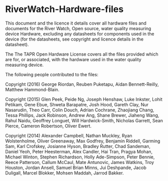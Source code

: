 # RiverWatch-Hardware-files

This document and the licence it details cover all hardware files and documents for the River Watch, Open source, water quality measuring device Hardware, excluding any datasheets for components used in the device (for the datasheets, see copyright and licence details in the datasheet).

The The TAPR Open Hardware License covers all the files provided which are for, or associated, with the hardware used in the water quality measuring device.

The following people contributed to the files:

Copyright (2016) George Riordan, Reuben Puketapu, Aidan Bennett-Reilly, Matthew Hammond-Blain.

Copyright (2015) Glen Peek, Peide Ng, Joseph Henshaw, Luke Inkster, Lohit Petikam, Gene Ebue, Shweta Barapatre, Josh Hood, Gareth Clay, Nur Nasarudin, Theo Carr, Colin Douch, Adrian Cochrane, Zhaojiang Chang, Tessa Phillips, Jack Robinson, Andrew Ang, Shane Brewer, Jiaheng Wang, Rahul Naidu, Geoffrey Longuet, Will Hardwick-Smith, Nicholas Garrett, Sean Pierce, Cameron Robertson, Oliver Ewert.

Copyright (2014) Alexander Campbell, Nathan Muckley, Ryan Wolstenholme, Oliver Greenaway, Max Godfrey, Benjamin Riddell, Garming Sam, Karl Crofskey, Josianne Hyson, Bradley Rutter, Chad Sandeman, Daniel Yeoh, Peter Heesterman, Alex Candler, Hai Tran, Pragya Mohan, Michael Winton, Stephen Richardson, Holly Ade-Simpson, Peter Bennie, Reece Patterson, Callum McCaul, Mate Antunovic, James Watkins, Troy Houston, Jordan Ansell, Samuel Brian Minns, Jui Deshpande, Jacob Duligall, Marcel Blokker, Mohsen Maddah, Jarrod Bakker.

